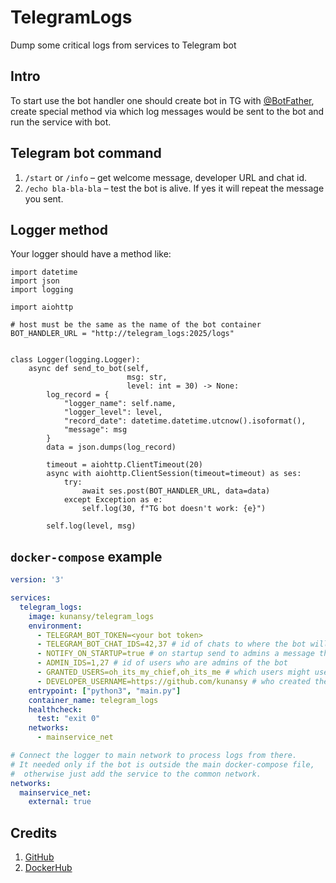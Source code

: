 # TelegramLogs
Dump some critical logs from services to Telegram bot

## Intro
To start use the bot handler one should create bot in TG with [@BotFather](https://t.me/BotFather),
create special method via which log messages would be sent to the bot and run the service with bot.

## Telegram bot command
1. `/start` or `/info` – get welcome message, developer URL and chat id.
2. `/echo bla-bla-bla` – test the bot is alive. If yes it will repeat the message you sent.

## Logger method
Your logger should have a method like:
```python3
import datetime
import json
import logging

import aiohttp

# host must be the same as the name of the bot container
BOT_HANDLER_URL = "http://telegram_logs:2025/logs"


class Logger(logging.Logger):
    async def send_to_bot(self,
                          msg: str,
                          level: int = 30) -> None:
        log_record = {
            "logger_name": self.name,
            "logger_level": level,
            "record_date": datetime.datetime.utcnow().isoformat(),
            "message": msg
        }
        data = json.dumps(log_record)

        timeout = aiohttp.ClientTimeout(20)
        async with aiohttp.ClientSession(timeout=timeout) as ses:
            try:
                await ses.post(BOT_HANDLER_URL, data=data)
            except Exception as e:
                self.log(30, f"TG bot doesn't work: {e}")

        self.log(level, msg)
```

## `docker-compose` example
```yaml
version: '3'

services:
  telegram_logs:
    image: kunansy/telegram_logs
    environment:
      - TELEGRAM_BOT_TOKEN=<your bot token>
      - TELEGRAM_BOT_CHAT_IDS=42,37 # id of chats to where the bot will send handled messages
      - NOTIFY_ON_STARTUP=true # on startup send to admins a message that the bot is started
      - ADMIN_IDS=1,27 # id of users who are admins of the bot
      - GRANTED_USERS=oh_its_my_chief,oh_its_me # which users might use the bot
      - DEVELOPER_USERNAME=https://github.com/kunansy # who created the bot
    entrypoint: ["python3", "main.py"]
    container_name: telegram_logs
    healthcheck:
      test: "exit 0"
    networks:
      - mainservice_net

# Connect the logger to main network to process logs from there.
# It needed only if the bot is outside the main docker-compose file, 
#  otherwise just add the service to the common network.
networks:
  mainservice_net:
    external: true
```

## Credits
1. [GitHub](https://github.com/kunansy/TelegramLogs)
2. [DockerHub](https://hub.docker.com/r/kunansy/telegram_logs)
